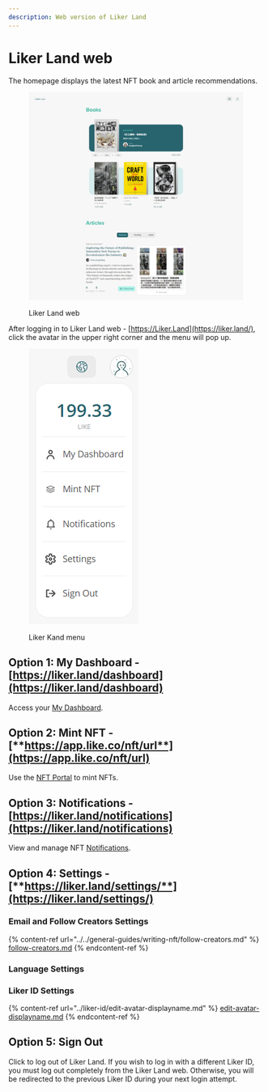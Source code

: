 ```yaml
---
description: Web version of Liker Land
---
```


# Liker Land web

The homepage displays the latest NFT book and article recommendations.

<figure><img src="../../.gitbook/assets/Liker Land Desktop-en.png" alt=""><figcaption><p>Liker Land web</p></figcaption></figure>

After logging in to Liker Land web - [https://Liker.Land](https://liker.land/), click the avatar in the upper right corner and the menu will pop up.

<figure><img src="../../.gitbook/assets/Liker Land menu-en.png" alt=""><figcaption><p>Liker Kand menu</p></figcaption></figure>

## **Option 1:** My Dashboard - [https://liker.land/dashboard](https://liker.land/dashboard)

Access your [My Dashboard](../../general-guides/writing-nft/dashboard.md).

## **Option 2: Mint NFT -** [**https://app.like.co/nft/url**](https://app.like.co/nft/url)

Use the [NFT Portal](../../general-guides/writing-nft/nft-portal.md) to mint NFTs.

## Option 3: Notifications - [https://liker.land/notifications](https://liker.land/notifications)

View and manage NFT [Notifications](../../general-guides/writing-nft/notifications.md).

## **Option 4: Settings -** [**https://liker.land/settings/**](https://liker.land/settings/)

### Email  and Follow Creators Settings

{% content-ref url="../../general-guides/writing-nft/follow-creators.md" %}
[follow-creators.md](../../general-guides/writing-nft/follow-creators.md)
{% endcontent-ref %}

### Language Settings

### Liker ID Settings

{% content-ref url="../liker-id/edit-avatar-displayname.md" %}
[edit-avatar-displayname.md](../liker-id/edit-avatar-displayname.md)
{% endcontent-ref %}

## **Option 5: Sign Out**

Click to log out of Liker Land. If you wish to log in with a different Liker ID, you must log out completely from the Liker Land web. Otherwise, you will be redirected to the previous Liker ID during your next login attempt.
